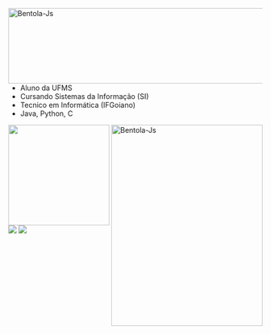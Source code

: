 
<div>
<div>
  <div align="left">
  <img align="right" alt="Bentola-Js" height="150" width="600"     
  src="https://cdn.discordapp.com/attachments/1078097185540935700/1143294317537017916/dancing-dance.gif">
</div>


  
- Aluno da UFMS
- Cursando Sistemas da Informação (SI)
- Tecnico em Informática (IFGoiano)
- Java, Python, C

</div>





<div align="left">
  <img align="right" alt="Bentola-Js" height="400" width="300" src="https://cdn.discordapp.com/attachments/1078097185540935700/1143295292318416976/alien-dance.gif">
  <a href="https://github.com/BentolaAlien">
  <img height="200em" src="https://github-readme-stats.vercel.app/api/top-langs/?username=BentolaAlien&layout=compact&langs_count=7&theme=dark"/> 
  
</div>
  
  <div> 
  <a href="https://api.whatsapp.com/send/?phone=5538991148769&text&app_absent=0" target="_blank"><img src="https://img.shields.io/badge/WhatsApp-25D366?style=for-the-badge&logo=whatsapp&logoColor=white" target="_blank"></a>
  <a href="https://www.instagram.com/bentolaalien/" target="_blank"><img src="https://img.shields.io/badge/-Instagram-%23E4405F?style=for-the-badge&logo=instagram&logoColor=white" target="_blank"></a>
 
 
</div>
